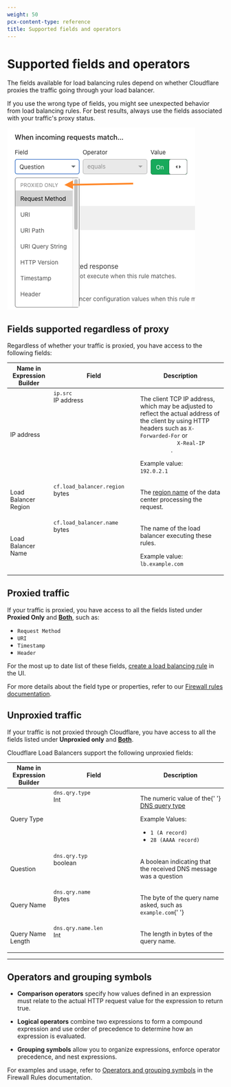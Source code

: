 ```yaml
---
weight: 50
pcx-content-type: reference
title: Supported fields and operators
---
```


# Supported fields and operators

The fields available for load balancing rules depend on whether Cloudflare proxies the traffic going through your load balancer.

If you use the wrong type of fields, you might see unexpected behavior from load balancing rules. For best results, always use the fields associated with your traffic's proxy status.

![select load balancer fields based on the proxy status header](../../static/images/proxy-status.png)

## Fields supported regardless of proxy

Regardless of whether your traffic is proxied, you have access to the following fields:

<table style="width:100%">
  <thead>
    <tr>
      <th style="width:20%">Name in Expression Builder</th>
      <th style="width:40%">Field</th>
      <th>Description</th>
    </tr>
  </thead>
  <tbody>
    <tr>
      <td>IP address</td>
      <td valign="top">
        <code>ip.src</code>
        <br />
        <Type>IP&nbsp;address</Type>
      </td>
      <td>
        <p>
          The client TCP IP address, which may be adjusted to reflect the actual address of the
          client by using HTTP headers such as
          <code class="InlineCode">X-Forwarded-For</code> or <code class="InlineCode">
            X-Real-IP
          </code>.
        </p>
        <p>
          Example value:
          <br />
          <code class="InlineCode">192.0.2.1</code>
        </p>
      </td>
    </tr>
    <tr>
      <td>Load Balancer Region</td>
      <td valign="top">
        <code>cf.load_balancer.region</code>
        <br />
        <Type>bytes</Type>
      </td>
      <td>
        <p>
          The <a href="/understand-basics/traffic-steering#geo-steering">region name</a> of the data
          center processing the request.
        </p>
      </td>
    </tr>
    <tr>
      <td>Load Balancer Name</td>
      <td valign="top">
        <code>cf.load_balancer.name</code>
        <br />
        <Type>bytes</Type>
      </td>
      <td>
        <p>The name of the load balancer executing these rules.</p>
        <p>
          Example value:
          <br />
          <code class="InlineCode">lb.example.com</code>
        </p>
      </td>
    </tr>
  </tbody>
</table>

## Proxied traffic

If your traffic is proxied, you have access to all the fields listed under **Proxied Only** and [**Both**](#fields-supported-regardless-of-proxy), such as:

- `Request Method`
- `URI`
- `Timestamp`
- `Header`

For the most up to date list of these fields, [create a load balancing rule](../create-rules) in the UI.

For more details about the field type or properties, refer to our [Firewall rules documentation](https://developers.cloudflare.com/firewall/cf-firewall-language/fields).

## Unproxied traffic

If your traffic is not proxied through Cloudflare, you have access to all the fields listed under **Unproxied only** and [**Both**](#fields-supported-regardless-of-proxy).

Cloudflare Load Balancers support the following unproxied fields:

<table style="width:100%">
  <thead>
    <tr>
      <th style="width:20%">Name in Expression Builder</th>
      <th style="width:40%">Field</th>
      <th>Description</th>
    </tr>
  </thead>
  <tbody>
    <tr>
      <td>Query Type</td>
      <td valign="top">
        <code>dns.qry.type</code>
        <br />
        <Type>Int</Type>
      </td>
      <td>
        <p>
          The numeric value of the{' '}
          <a href="https://en.wikipedia.org/wiki/List_of_DNS_record_types">DNS query type</a>
        </p>
        <p>Example Values:</p>
        <ul>
          <li>
            <code class="InlineCode">1 (A record)</code>
          </li>
          <li>
            <code class="InlineCode">28 (AAAA record)</code>
          </li>
        </ul>
      </td>
    </tr>
    <tr>
      <td>Question</td>
      <td valign="top">
        <code>dns.qry.typ</code>
        <br />
        <Type>boolean</Type>
      </td>
      <td>
        <p>A boolean indicating that the received DNS message was a question</p>
      </td>
    </tr>
    <tr>
      <td>Query Name</td>
      <td valign="top">
        <code>dns.qry.name</code>
        <br />
        <Type>Bytes</Type>
      </td>
      <td>
        <p>
          The byte of the query name asked, such as <code>example.com</code>{' '}
        </p>
      </td>
    </tr>
    <tr>
      <td>Query Name Length</td>
      <td valign="top">
        <code class>dns.qry.name.len</code>
        <br />
        <Type>Int</Type>
      </td>
      <td>
        <p>The length in bytes of the query name.</p>
      </td>
    </tr>
  </tbody>
</table>

---

## Operators and grouping symbols

- **Comparison operators** specify how values defined in an expression must relate to the actual HTTP request value for the expression to return true.

- **Logical operators** combine two expressions to form a compound expression and use order of precedence to determine how an expression is evaluated.

- **Grouping symbols** allow you to organize expressions, enforce operator precedence, and nest expressions.

For examples and usage, refer to [Operators and grouping symbols](https://developers.cloudflare.com/firewall/cf-firewall-language/operators) in the Firewall Rules documentation.